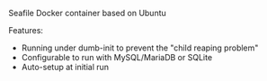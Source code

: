 Seafile Docker container based on Ubuntu

Features:

* Running under dumb-init to prevent the "child reaping problem"
* Configurable to run with MySQL/MariaDB or SQLite
* Auto-setup at initial run
